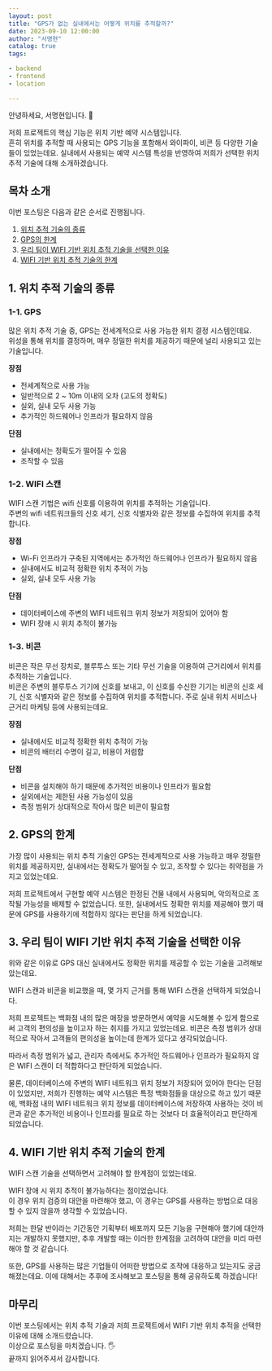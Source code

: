 ```yaml
---
layout: post
title: "GPS가 없는 실내에서는 어떻게 위치를 추적할까?"
date: 2023-09-10 12:00:00
author: "서명현"
catalog: true
tags:

- backend
- frontend
- location

---
```


안녕하세요, 서명현입니다. 🤚

저희 프로젝트의 핵심 기능은 위치 기반 예약 시스템입니다.<br>
흔히 위치를 추적할 때 사용되는 GPS 기능을 포함해서 와이파이, 비콘 등 다양한 기술들이 있었는데요.
실내에서 사용되는 예약 시스템 특성을 반영하여 저희가 선택한 위치 추적 기술에 대해 소개하겠습니다.

## 목차 소개

이번 포스팅은 다음과 같은 순서로 진행됩니다.

1. [위치 추적 기술의 종류](#1-위치-추적-기술의-종류)
2. [GPS의 한계](#2-gps의-한계)
3. [우리 팀이 WIFI 기반 위치 추적 기술을 선택한 이유](#3-우리-팀이-wifi-기반-위치-추적-기술을-선택한-이유)
4. [WIFI 기반 위치 추적 기술의 한계](#4-wifi-기반-위치-추적-기술의-한계)

## 1. 위치 추적 기술의 종류

### 1-1. GPS
많은 위치 추적 기술 중, GPS는 전세계적으로 사용 가능한 위치 결정 시스템인데요.<br>
위성을 통해 위치를 결정하며, 매우 정밀한 위치를 제공하기 때문에 널리 사용되고 있는 기술입니다.

**장점**
- 전세계적으로 사용 가능
- 일반적으로 2 ~ 10m 이내의 오차 (고도의 정확도)
- 실외, 실내 모두 사용 가능
- 추가적인 하드웨어나 인프라가 필요하지 않음

**단점**
- 실내에서는 정확도가 떨어질 수 있음
- 조작할 수 있음

### 1-2. WIFI 스캔
WIFI 스캔 기법은 wifi 신호를 이용하여 위치를 추적하는 기술입니다.<br>
주변의 wifi 네트워크들의 신호 세기, 신호 식별자와 같은 정보를 수집하여 위치를 추적합니다.

**장점**
- Wi-Fi 인프라가 구축된 지역에서는 추가적인 하드웨어나 인프라가 필요하지 않음
- 실내에서도 비교적 정확한 위치 추적이 가능
- 실외, 실내 모두 사용 가능

**단점**
- 데이터베이스에 주변의 WIFI 네트워크 위치 정보가 저장되어 있어야 함
- WIFI 장애 시 위치 추적이 불가능

### 1-3. 비콘
비콘은 작은 무선 장치로, 블루투스 또는 기타 무선 기술을 이용하여 근거리에서 위치를 추적하는 기술입니다.<br>
비콘은 주변의 블루투스 기기에 신호를 보내고, 이 신호를 수신한 기기는 비콘의 신호 세기, 신호 식별자와 같은 정보를 수집하여 위치를 추적합니다.
주로 실내 위치 서비스나 근거리 마케팅 등에 사용되는데요.

**장점**
- 실내에서도 비교적 정확한 위치 추적이 가능
- 비콘의 배터리 수명이 길고, 비용이 저렴함

**단점**
- 비콘을 설치해야 하기 때문에 추가적인 비용이나 인프라가 필요함
- 실외에서는 제한된 사용 가능성이 있음
- 측정 범위가 상대적으로 작아서 많은 비콘이 필요함

## 2. GPS의 한계

가장 많이 사용되는 위치 추적 기술인 GPS는 전세계적으로 사용 가능하고 매우 정밀한 위치를 제공하지만,
실내에서는 정확도가 떨어질 수 있고, 조작할 수 있다는 취약점을 가지고 있었는데요.

저희 프로젝트에서 구현할 예약 시스템은 한정된 건물 내에서 사용되며, 악의적으로 조작될 가능성을 배제할 수 없었습니다.
또한, 실내에서도 정확한 위치를 제공해야 했기 때문에 GPS를 사용하기에 적합하지 않다는 판단을 하게 되었습니다.

## 3. 우리 팀이 WIFI 기반 위치 추적 기술을 선택한 이유

위와 같은 이유로 GPS 대신 실내에서도 정확한 위치를 제공할 수 있는 기술을 고려해보았는데요.<br>

WIFI 스캔과 비콘을 비교했을 때, 몇 가지 근거를 통해 WIFI 스캔을 선택하게 되었습니다.

저희 프로젝트는 백화점 내의 많은 매장을 방문하면서 예약을 시도해볼 수 있게 함으로써 고객의 편의성을 높이고자 하는 취지를 가지고 있었는데요.
비콘은 측정 범위가 상대적으로 작아서 고객들의 편의성을 높이는데 한계가 있다고 생각되었습니다.

따라서 측정 범위가 넓고, 관리자 측에서도 추가적인 하드웨어나 인프라가 필요하지 않은 WIFI 스캔이 더 적합하다고 판단하게 되었습니다.

물론, 데이터베이스에 주변의 WIFI 네트워크 위치 정보가 저장되어 있어야 한다는 단점이 있었지만,
저희가 진행하는 예약 시스템은 특정 백화점들을 대상으로 하고 있기 때문에, 백화점 내의 WIFI 네트워크 위치 정보를 데이터베이스에 저장하여 사용하는 것이
비콘과 같은 추가적인 비용이나 인프라를 필요로 하는 것보다 더 효율적이라고 판단하게 되었습니다.

## 4. WIFI 기반 위치 추적 기술의 한계

WIFI 스캔 기술을 선택하면서 고려해야 할 한계점이 있었는데요.

WIFI 장애 시 위치 추적이 불가능하다는 점이었습니다. <br>
이 경우 위치 검증의 대안을 마련해야 했고, 이 경우는 GPS를 사용하는 방법으로 대응할 수 있지 않을까 생각할 수 있었습니다.

저희는 한달 반이라는 기간동안 기획부터 배포까지 모든 기능을 구현해야 했기에 대안까지는 개발하지 못했지만,
추후 개발할 때는 이러한 한계점을 고려하여 대안을 미리 마련해야 할 것 같습니다.

또한, GPS를 사용하는 많은 기업들이 어떠한 방법으로 조작에 대응하고 있는지도 궁금해졌는데요.
이에 대해서는 추후에 조사해보고 포스팅을 통해 공유하도록 하겠습니다!

## 마무리

이번 포스팅에서는 위치 추적 기술과 저희 프로젝트에서 WIFI 기반 위치 추적을 선택한 이유에 대해 소개드렸습니다.<br>
이상으로 포스팅을 마치겠습니다. 🖐️<br>
끝까지 읽어주셔서 감사합니다.
